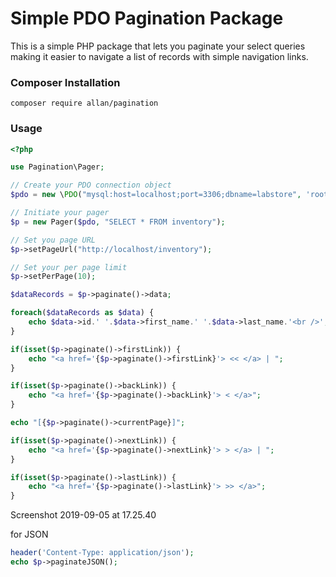 # Simple PDO Pagination Package

This is a simple PHP package that lets you paginate your select queries 
making it easier to navigate a list of records with simple navigation links.
### Composer Installation

```composer require allan/pagination```

### Usage
```php
<?php

use Pagination\Pager;

// Create your PDO connection object
$pdo = new \PDO("mysql:host=localhost;port=3306;dbname=labstore", 'root', '');

// Initiate your pager
$p = new Pager($pdo, "SELECT * FROM inventory"); 

// Set you page URL
$p->setPageUrl("http://localhost/inventory");

// Set your per page limit
$p->setPerPage(10);

$dataRecords = $p->paginate()->data;

foreach($dataRecords as $data) {
    echo $data->id.' '.$data->first_name.' '.$data->last_name.'<br />';
}

if(isset($p->paginate()->firstLink)) {
    echo "<a href='{$p->paginate()->firstLink}'> << </a> | ";
}

if(isset($p->paginate()->backLink)) {
    echo "<a href='{$p->paginate()->backLink}'> < </a>";
}

echo "[{$p->paginate()->currentPage}]";

if(isset($p->paginate()->nextLink)) {
    echo "<a href='{$p->paginate()->nextLink}'> > </a> | ";
}

if(isset($p->paginate()->lastLink)) {
    echo "<a href='{$p->paginate()->lastLink}'> >> </a>";
}
```

Screenshot 2019-09-05 at 17.25.40

for JSON
```php
header('Content-Type: application/json');
echo $p->paginateJSON();
```

